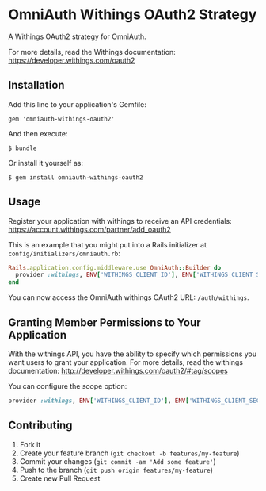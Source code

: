 # OmniAuth Withings OAuth2 Strategy

A Withings OAuth2 strategy for OmniAuth.

For more details, read the Withings documentation: https://developer.withings.com/oauth2

## Installation

Add this line to your application's Gemfile:

    gem 'omniauth-withings-oauth2'

And then execute:

    $ bundle

Or install it yourself as:

    $ gem install omniauth-withings-oauth2

## Usage

Register your application with withings to receive an API credentials: https://account.withings.com/partner/add_oauth2

This is an example that you might put into a Rails initializer at `config/initializers/omniauth.rb`:

```ruby
Rails.application.config.middleware.use OmniAuth::Builder do
  provider :withings, ENV['WITHINGS_CLIENT_ID'], ENV['WITHINGS_CLIENT_SECRET'], :scope => 'user.info user.metrics'
end
```

You can now access the OmniAuth withings OAuth2 URL: `/auth/withings`.

## Granting Member Permissions to Your Application

With the withings API, you have the ability to specify which permissions you want users to grant your application.
For more details, read the withings documentation: http://developer.withings.com/oauth2/#tag/scopes

You can configure the scope option:

```ruby
provider :withings, ENV['WITHINGS_CLIENT_ID'], ENV['WITHINGS_CLIENT_SECRET'], :scope => 'user.info user.metrics'
```

## Contributing

1.  Fork it
2.  Create your feature branch (`git checkout -b features/my-feature`)
3.  Commit your changes (`git commit -am 'Add some feature'`)
4.  Push to the branch (`git push origin features/my-feature`)
5.  Create new Pull Request
